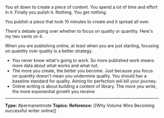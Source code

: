 You sit down to create a piece of content. You spend a lot of time and effort in it. Finally you pulish it. Nothing. You get nothing.

You publish a piece that took 10 minutes to create and it spread all over.

There's debate going over whether to focus on quality or quantity. Here's my two cents on it.

When you are publishing online, at least when you are just starting, focusing on quantity over quality is a better strategy. 

- You never know what's going to work. So more published work means more data about what works and what not.
- The more you create, the better you become. Just because you focus on quantity doesn't mean you undermine quality. You should hav a baseline standard for quality. Aiming for perfection will kill your journey. 
- Online writing is about building a content of library. The more you write, the more exponential growth you receive


----
**Type:** #permanentnote 
**Topics:**
**Reference:** [[Why Volume Wins Becoming successful writer online]]

